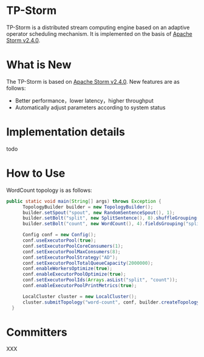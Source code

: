 # TP-Storm
TP-Storm is a distributed stream computing engine based on an adaptive operator scheduling mechanism. It is implemented on the basis of [Apache Storm v2.4.0](https://github.com/apache/storm/tree/v2.4.0).
# What is New
The TP-Storm is based on [Apache Storm v2.4.0](https://storm.apache.org/). New features are as follows:
- Better performance，lower latency，higher throughput
- Automatically adjust parameters according to system status
# Implementation details
todo
# How to Use
WordCount topology is as follows:
```java
public static void main(String[] args) throws Exception {
      TopologyBuilder builder = new TopologyBuilder();
      builder.setSpout("spout", new RandomSentenceSpout(), 1);
      builder.setBolt("split", new SplitSentence(), 8).shuffleGrouping("spout");
      builder.setBolt("count", new WordCount(), 4).fieldsGrouping("split", new Fields("word"));

      Config conf = new Config();
      conf.useExecutorPool(true);
      conf.setExecutorPoolCoreConsumers(1);
      conf.setExecutorPoolMaxConsumers(8);
      conf.setExecutorPoolStrategy("AD");
      conf.setExecutorPoolTotalQueueCapacity(2000000);
      conf.enableWorkersOptimize(true);
      conf.enableExecutorPoolOptimize(true);
      conf.setExecutorPoolIds(Arrays.asList("split", "count"));
      conf.enableExecutorPoolPrintMetrics(true);

      LocalCluster cluster = new LocalCluster();
      cluster.submitTopology("word-count", conf, builder.createTopology());
  }
```
# Committers
XXX
